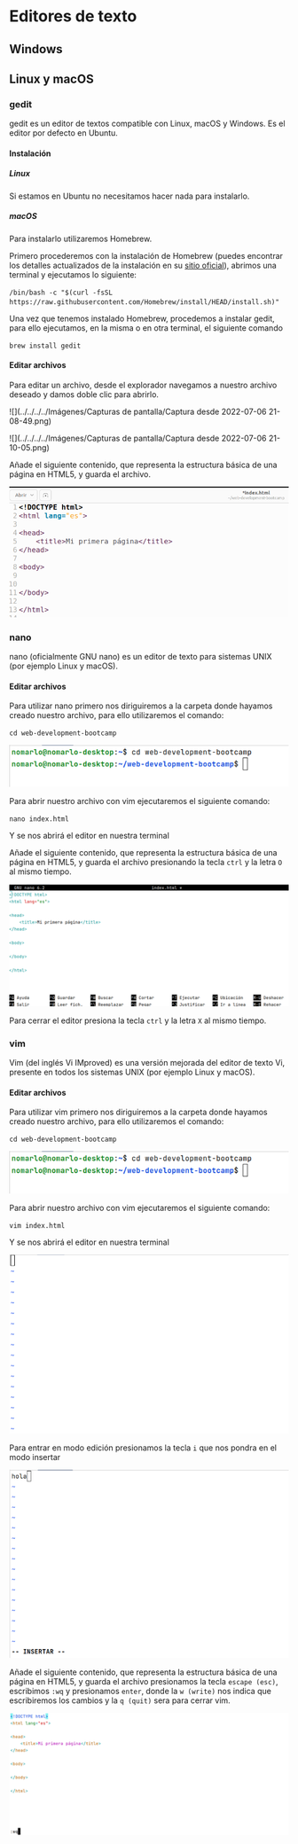 # Editores de texto

## Windows

## Linux y macOS

### gedit

gedit es un editor de textos compatible con Linux, macOS y Windows. Es el editor por defecto en Ubuntu.

#### Instalación

##### Linux

Si estamos en Ubuntu no necesitamos hacer nada para instalarlo.

##### macOS

Para instalarlo utilizaremos Homebrew.

Primero procederemos con la instalación de Homebrew (puedes encontrar los detalles actualizados de la instalación en
su [sitio oficial](https://brew.sh/)), abrimos una terminal y ejecutamos lo siguiente:

`/bin/bash -c "$(curl -fsSL https://raw.githubusercontent.com/Homebrew/install/HEAD/install.sh)"`

Una vez que tenemos instalado Homebrew, procedemos a instalar gedit, para ello ejecutamos, en la misma o en otra
terminal, el siguiente comando

`brew install gedit`

#### Editar archivos

Para editar un archivo, desde el explorador navegamos a nuestro archivo deseado y damos doble clic para abrirlo.

![](../../../../Imágenes/Capturas de pantalla/Captura desde 2022-07-06 21-08-49.png)

![](../../../../Imágenes/Capturas de pantalla/Captura desde 2022-07-06 21-10-05.png)

Añade el siguiente contenido, que representa la estructura básica de una página en HTML5, y guarda el archivo.

![img_2.png](img_2.png)

### nano

nano (oficialmente GNU nano) es un editor de texto para sistemas UNIX (por ejemplo Linux y macOS).

#### Editar archivos

Para utilizar nano primero nos diriguiremos a la carpeta donde hayamos creado nuestro archivo, para ello utilizaremos el
comando:

`cd web-development-bootcamp`

![img.png](img.png)

Para abrir nuestro archivo con vim ejecutaremos el siguiente comando:

`nano index.html`

Y se nos abrirá el editor en nuestra terminal

Añade el siguiente contenido, que representa la estructura básica de una página en HTML5, y guarda el archivo
presionando la tecla `ctrl` y la letra `O` al mismo tiempo.

![img_5.png](img_5.png)

Para cerrar el editor presiona la tecla `ctrl` y la letra `X` al mismo tiempo.

### vim

Vim (del inglés Vi IMproved) es una versión mejorada del editor de texto Vi, presente en todos los sistemas UNIX (por
ejemplo Linux y macOS).

#### Editar archivos

Para utilizar vim primero nos diriguiremos a la carpeta donde hayamos creado nuestro archivo, para ello utilizaremos el
comando:

`cd web-development-bootcamp`

![img.png](img.png)

Para abrir nuestro archivo con vim ejecutaremos el siguiente comando:

`vim index.html`

Y se nos abrirá el editor en nuestra terminal

![img_1.png](img_1.png)

Para entrar en modo edición presionamos la tecla `i` que nos pondra en el modo insertar

![img_4.png](img_4.png)

Añade el siguiente contenido, que representa la estructura básica de una página en HTML5, y guarda el archivo
presionamos la tecla `escape (esc)`, escribimos `:wq` y presionamos `enter`,
donde la `w (write)` nos indica que escribiremos los cambios y la `q (quit)` sera para cerrar vim.

![img_3.png](img_3.png)


